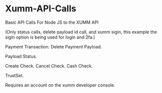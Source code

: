 # Xumm-API-Calls
Basic API Calls For Node JS to the XUMM API

(Only status calls, delete payload id call, and xumm sigin, this example the sigin option is being used for login and 2fa.)

Payment Transaction.
Delete Payment Payload.

Payload Status.

Create Check.
Cancel Check.
Cash Check.

TrustSet.

Requires an account on the xumm developer console.
